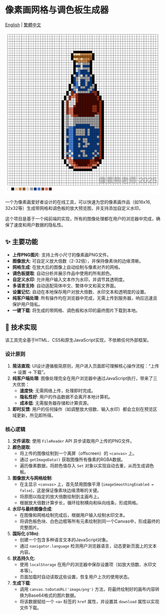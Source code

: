 # 像素画网格与调色板生成器

[English](./README.en.md) | [繁體中文](./README.zh-TW.md)

![项目预览图](./preview.png)

一个为像素画爱好者设计的在线工具，可以快速为您的像素画作品（如16x16, 32x32等）生成带网格和调色板的放大预览图，并支持添加自定义水印。

这个项目是基于一个纯前端的实现，所有的图像处理都在用户的浏览器中完成，确保了速度和用户数据的隐私性。

## ✨ 主要功能

- **上传PNG图片**: 支持上传小尺寸的像素画PNG文件。
- **图像放大**: 可自定义放大倍数（2-32倍），并保持像素块的边缘清晰。
- **网格生成**: 在放大后的图像上自动绘制与像素对齐的网格。
- **调色板提取**: 自动分析并展示作品中使用的所有颜色。
- **自定义水印**: 允许用户输入文本作为水印，并调节其透明度。
- **多语言支持**: 自动适配简体中文、繁体中文和英文界面。
- **设置记忆**: 自动在本地保存用户对放大倍数、水印文本和透明度的设置。
- **纯客户端处理**: 所有操作均在浏览器中完成，无需上传到服务器，响应迅速且保护用户隐私。
- **一键下载**: 将生成的带网格、调色板和水印的最终图片下载到本地。

## 🚀 技术实现

该工具完全基于HTML、CSS和原生JavaScript实现，不依赖任何外部框架。

### 设计原则
1.  **简洁直观**: UI设计遵循极简原则，用户进入页面即可理解核心操作流程：“上传 -> 设置 -> 下载”。
2.  **纯客户端处理**: 图像处理完全在用户浏览器中通过JavaScript执行，带来了三大优势：
    - **速度快**: 无需网络上传，处理即时完成。
    - **隐私性好**: 用户的作品数据不会离开本地计算机。
    - **成本低**: 无需服务器存储和计算资源。
3.  **即时反馈**: 用户的任何操作（如调整放大倍数、输入水印）都会立刻在预览区域更新，所见即所得。

### 核心逻辑
1.  **文件读取**: 使用 `FileReader` API 异步读取用户上传的PNG文件。
2.  **颜色提取**:
    - 将上传的图像绘制到一个离屏（offscreen）的 `<canvas>` 上。
    - 通过 `getImageData()` 获取图像所有像素的RGBA数据。
    - 遍历像素数据，将颜色值存入 `Set` 对象以实现自动去重，从而生成调色板。
3.  **图像放大与网格绘制**:
    - 在主显示 `<canvas>` 上，首先禁用图像平滑 (`imageSmoothingEnabled = false`)，这是保证像素块边缘清晰的关键。
    - 将原图以指定的放大倍数绘制到主画布上。
    - 根据放大倍数计算步长，循环绘制横向和纵向线条，形成网格。
4.  **水印与最终图像合成**:
    - 在图像和网格绘制完成后，根据用户输入绘制水印文本。
    - 将调色板色块、白色边框等所有元素绘制到同一个Canvas中，形成最终的完整图片。
5.  **国际化 (i18n)**:
    - 创建一个包含多种语言文本的JavaScript对象。
    - 通过 `navigator.language` 检测用户浏览器语言，动态更新页面上的文本内容。
6.  **状态持久化**:
    - 使用 `localStorage` 在用户的浏览器中保存设置项（如放大倍数、水印文本等）。
    - 页面加载时自动读取这些设置，恢复用户上次的使用状态。
7.  **生成下载**:
    - 调用 `canvas.toDataURL('image/png')` 方法，将最终绘制好的画布内容转换为Base64格式的图片数据。
    - 将该数据赋给一个 `<a>` 标签的 `href` 属性，并设置其 `download` 属性以实现文件下载。 